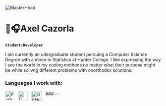 ![MasterHead](https://64.media.tumblr.com/80720de30bf138e5d4ce81a3a081438d/tumblr_mknyk01wkN1qlh7rxo4_500.gifv)

# 👾🎧Axel Cazorla


**`Student/Developer`**


I am currently an udergraduate student persuing a Computer Science Degree with a minor in Statistics at Hunter College.
I like expressing the way I see the world in my coding methods no matter what their purpose might be while solivng different problems with onorthodox solutions.


### Languages I work with:
<img align="left" alt="Python" width="29px" style="padding-right:10px" src="https://cdn.jsdelivr.net/gh/devicons/devicon/icons/python/python-plain.svg">
<img align="left" alt="C" width="30px" style="padding-right:10px;" src="https://cdn.jsdelivr.net/gh/devicons/devicon/icons/cplusplus/cplusplus-plain.svg"> 
<img align="left" alt="GitHub" width="32px" style="padding-right:10px"src="https://cdn.jsdelivr.net/gh/devicons/devicon/icons/github/github-original.svg">
###---





